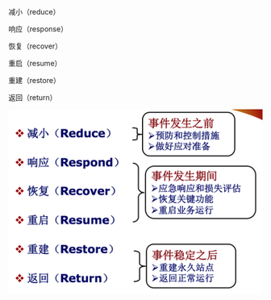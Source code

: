 减小（reduce）

响应（response）

恢复（recover）

重启（resume）

重建（restore）

返回（return）

![](/assets/import1.png)



